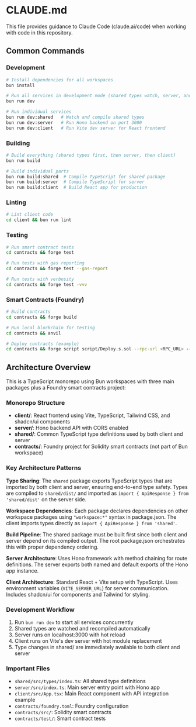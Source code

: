 # CLAUDE.md

This file provides guidance to Claude Code (claude.ai/code) when working with code in this repository.

## Common Commands

### Development
```bash
# Install dependencies for all workspaces
bun install

# Run all services in development mode (shared types watch, server, and client)
bun run dev

# Run individual services
bun run dev:shared   # Watch and compile shared types
bun run dev:server   # Run Hono backend on port 3000
bun run dev:client   # Run Vite dev server for React frontend
```

### Building
```bash
# Build everything (shared types first, then server, then client)
bun run build

# Build individual parts
bun run build:shared  # Compile TypeScript for shared package
bun run build:server  # Compile TypeScript for server
bun run build:client  # Build React app for production
```

### Linting
```bash
# Lint client code
cd client && bun run lint
```

### Testing
```bash
# Run smart contract tests
cd contracts && forge test

# Run tests with gas reporting
cd contracts && forge test --gas-report

# Run tests with verbosity
cd contracts && forge test -vvv
```

### Smart Contracts (Foundry)
```bash
# Build contracts
cd contracts && forge build

# Run local blockchain for testing
cd contracts && anvil

# Deploy contracts (example)
cd contracts && forge script script/Deploy.s.sol --rpc-url <RPC_URL> --private-key <PRIVATE_KEY>
```

## Architecture Overview

This is a TypeScript monorepo using Bun workspaces with three main packages plus a Foundry smart contracts project:

### Monorepo Structure
- **client/**: React frontend using Vite, TypeScript, Tailwind CSS, and shadcn/ui components
- **server/**: Hono backend API with CORS enabled
- **shared/**: Common TypeScript type definitions used by both client and server
- **contracts/**: Foundry project for Solidity smart contracts (not part of Bun workspace)

### Key Architecture Patterns

**Type Sharing**: The `shared` package exports TypeScript types that are imported by both client and server, ensuring end-to-end type safety. Types are compiled to `shared/dist/` and imported as `import { ApiResponse } from 'shared/dist'` on the server side.

**Workspace Dependencies**: Each package declares dependencies on other workspace packages using `"workspace:*"` syntax in package.json. The client imports types directly as `import { ApiResponse } from 'shared'`.

**Build Pipeline**: The shared package must be built first since both client and server depend on its compiled output. The root package.json orchestrates this with proper dependency ordering.

**Server Architecture**: Uses Hono framework with method chaining for route definitions. The server exports both named and default exports of the Hono app instance.

**Client Architecture**: Standard React + Vite setup with TypeScript. Uses environment variables (`VITE_SERVER_URL`) for server communication. Includes shadcn/ui for components and Tailwind for styling.

### Development Workflow
1. Run `bun run dev` to start all services concurrently
2. Shared types are watched and recompiled automatically
3. Server runs on localhost:3000 with hot reload
4. Client runs on Vite's dev server with hot module replacement
5. Type changes in shared/ are immediately available to both client and server

### Important Files
- `shared/src/types/index.ts`: All shared type definitions
- `server/src/index.ts`: Main server entry point with Hono app
- `client/src/App.tsx`: Main React component with API integration example
- `contracts/foundry.toml`: Foundry configuration
- `contracts/src/`: Solidity smart contracts
- `contracts/test/`: Smart contract tests